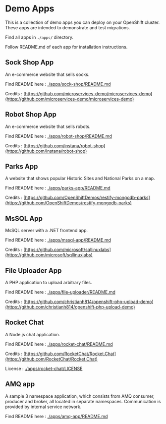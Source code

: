 # Demo Apps

This is a collection of demo apps you can deploy on your OpenShift cluster. These apps are intended to demonstrate and test migrations.

Find all apps in `./apps/` directory.

Follow README.md of each app for installation instructions.

## Sock Shop App

An e-commerce website that sells socks.

Find README here : [./apps/sock-shop/README.md](./apps/sock-shop/README.md)

Credits : [https://github.com/microservices-demo/microservices-demo](https://github.com/microservices-demo/microservices-demo)

## Robot Shop App

An e-commerce website that sells robots.

Find README here : [./apps/robot-shop/README.md](./apps/robot-shop/README.md)

Credits : [https://github.com/instana/robot-shop](https://github.com/instana/robot-shop)

## Parks App

A website that shows popular Historic Sites and National Parks on a map. 

Find README here : [./apps/parks-app/README.md](./apps/parks-app/README.md)

Credits : [https://github.com/OpenShiftDemos/restify-mongodb-parks](https://github.com/OpenShiftDemos/restify-mongodb-parks)

## MsSQL App

MsSQL server with a .NET frontend app.

Find README here : [./apps/mssql-app/README.md](./apps/mssql-app/README.md)

Credits : [https://github.com/microsoft/sqllinuxlabs](https://github.com/microsoft/sqllinuxlabs)

## File Uploader App

A PHP application to upload arbitrary files.

Find README here : [./apps/file-uploader/README.md](./apps/file-uploader/README.md)

Credits : [https://github.com/christianh814/openshift-php-upload-demo](https://github.com/christianh814/openshift-php-upload-demo)

## Rocket Chat

A Node.js chat application.

Find README here : [./apps/rocket-chat/README.md](./apps/rocket-chat/README.md)

Credits : [https://github.com/RocketChat/Rocket.Chat](https://github.com/RocketChat/Rocket.Chat)

License : [./apps/rocket-chat/LICENSE](./apps/rocket-chat/LICENSE)

## AMQ app

A sample 3 namespace application, which consists from AMQ consumer, producer and broker, all located in separate namespaces. Communication is provided by internal service network.

Find README here : [./apps/amq-app/README.md](./apps/amq-app/README.md)
